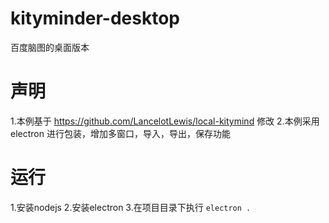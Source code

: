 # kityminder-desktop
百度脑图的桌面版本

# 声明
1.本例基于 https://github.com/LancelotLewis/local-kitymind 修改
2.本例采用electron 进行包装，增加多窗口，导入，导出，保存功能 

# 运行
1.安装nodejs
2.安装electron
3.在项目目录下执行 `electron .`
